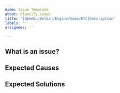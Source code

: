 ```yaml
---
name: Issue Template
about: Classify issue
title: "[OpenGL/Vulkan/Engine/Game/ETC]Description"
labels: ''
assignees: ''

---
```


## What is an issue?

## Expected Causes

## Expected Solutions
